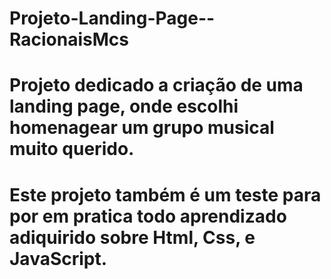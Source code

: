 # Projeto-Landing-Page--RacionaisMcs

# Projeto dedicado a criação de uma landing page, onde escolhi homenagear um grupo musical muito querido.
# Este projeto também é um teste para por em pratica todo aprendizado adiquirido sobre Html, Css, e JavaScript.

